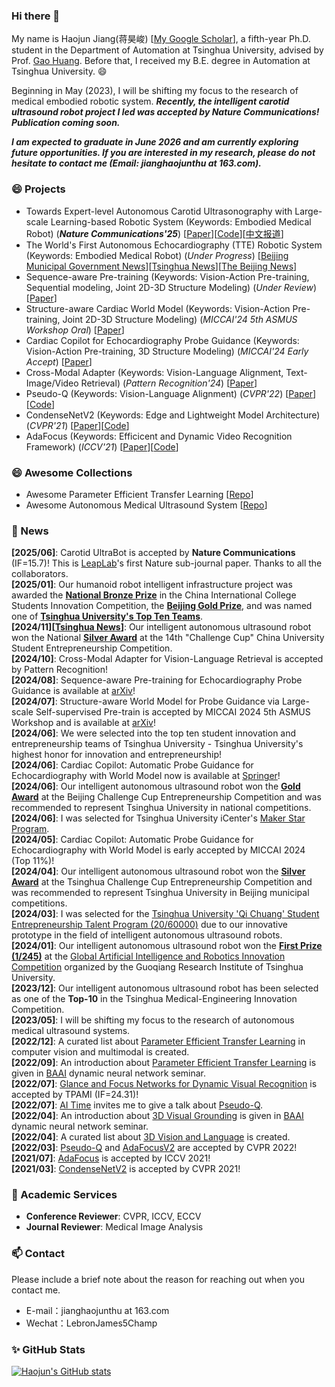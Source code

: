 ### Hi there 👋
My name is Haojun Jiang(蒋昊峻) [[My Google Scholar](https://scholar.google.com/citations?user=ULmStp8AAAAJ&hl=en)], a fifth-year Ph.D. student in the Department of Automation at Tsinghua University, advised by Prof. [Gao Huang](http://www.gaohuang.net/). Before that, I received my B.E. degree in Automation at Tsinghua University. 😄

Beginning in May (2023), I will be shifting my focus to the research of medical embodied robotic system. **_Recently, the intelligent carotid ultrasound robot project I led was accepted by Nature Communications! Publication coming soon._** 

_**I am expected to graduate in June 2026 and am currently exploring future opportunities. If you are interested in my research, please do not hesitate to contact me (Email: jianghaojunthu at 163.com).**_

<!--**jianghaojun/jianghaojun** is a ✨ _special_ ✨ repository because its `README.md` (this file) appears on your GitHub profile.

Here are some ideas to get you started:
- 🔭 I’m currently working on ...
- 🌱 I’m currently learning ...
- 👯 I’m looking to collaborate on ...
- 🤔 I’m looking for help with ...
- 💬 Ask me about ...
- 📫 How to reach me: ...
- 😄 Pronouns: ...
- ⚡ Fun fact: ...
-->

### 😄 Projects
- Towards Expert-level Autonomous Carotid Ultrasonography with Large-scale Learning-based Robotic System (Keywords: Embodied Medical Robot) (_**Nature Communications'25**_) [[Paper](https://www.nature.com/articles/s41467-025-62865-w)][[Code](https://github.com/LeapLabTHU/UltraBot)][[中文报道](https://mp.weixin.qq.com/s/WqzrJ_DXyhiaQs5TVlaDEQ)]  
- The World's First Autonomous Echocardiography (TTE) Robotic System (Keywords: Embodied Medical Robot) (_Under Progress_) [[Beijing Municipal Government News](https://www.beijing.gov.cn/ywdt/yaowen/202406/t20240616_3713609.html#:~:text=%E6%9C%BA%E6%A2%B0%E8%87%82%E6%90%AD%E8%BD%BD%E6%8E%A2%E5%A4%B4%E5%9C%A8%E8%A2%AB%E6%A3%80%E6%B5%8B%E8%80%85%E7%9A%84%E8%83%B8%E9%83%A8%E5%BE%80%E5%A4%8D%E7%A7%BB%E5%8A%A8%EF%BC%8C%E5%BF%83%E8%84%8F%E8%B7%B3%E5%8A%A8%E7%9A%84%E7%94%BB%E9%9D%A2%E5%B0%B1%E5%9C%A8%E5%BA%8A%E6%97%81%E7%9A%84%E6%98%BE%E7%A4%BA%E5%B1%8F%E4%B8%8A%E5%91%88%E7%8E%B0%E5%87%BA%E6%9D%A5%E3%80%82%E7%8E%8B%E4%BB%B2%E8%BF%9C%E4%BB%8B%E7%BB%8D%EF%BC%8C%E6%99%BA%E6%BA%90%E7%A0%94%E7%A9%B6%E9%99%A2%E4%B8%8E%E6%B8%85%E5%8D%8E%E5%A4%A7%E5%AD%A6%E3%80%81301%E5%8C%BB%E9%99%A2%E5%90%88%E4%BD%9C%E7%A0%94%E5%8F%91%E7%9A%84%E5%85%A8%E7%90%83%E9%A6%96%E5%88%9B%E6%99%BA%E8%83%BD%E5%BF%83%E8%84%8F%E8%B6%85%E5%A3%B0%E6%9C%BA%E5%99%A8%E4%BA%BA%EF%BC%8C%E8%83%BD%E5%9C%A8%E9%AB%98%E9%80%9F%E5%8A%A8%E6%80%81%E7%8E%AF%E5%A2%83%E4%B8%8B%E5%BF%AB%E9%80%9F%E8%AE%A1%E7%AE%97%E6%8F%90%E5%8F%96%E5%BF%83%E8%84%8F%E7%89%B9%E5%BE%81%E3%80%82%E4%B8%B4%E5%BA%8A%E9%AA%8C%E8%AF%81%E7%BB%93%E6%9E%9C%E6%98%BE%E7%A4%BA%EF%BC%8C%E5%AE%83%E6%A3%80%E6%B5%8B%E7%9A%84%E5%87%86%E7%A1%AE%E6%80%A7%E3%80%81%E9%AB%98%E6%95%88%E6%80%A7%E4%B8%8E%E4%BA%BA%E7%B1%BB%E5%8C%BB%E7%94%9F%E5%9F%BA%E6%9C%AC%E6%8C%81%E5%B9%B3%EF%BC%8C%E4%BD%86%E7%A8%B3%E5%AE%9A%E6%80%A7%E5%92%8C%E8%88%92%E9%80%82%E6%80%A7%E6%98%BE%E8%91%97%E9%AB%98%E4%BA%8E%E4%BA%BA%E7%B1%BB%E5%8C%BB%E7%94%9F%EF%BC%8C%E5%AF%B9%E6%8F%90%E5%8D%87%E8%B6%85%E5%A3%B0%E5%8C%BB%E7%96%97%E7%9A%84%E6%99%AE%E5%8F%8A%E5%BA%A6%E6%9C%89%E9%87%8D%E8%A6%81%E6%84%8F%E4%B9%89%E3%80%82)][[Tsinghua News](https://www.tsinghua.edu.cn/info/1182/112305.htm#:~:text=%E8%81%94%E5%90%88%E9%A2%86%E8%A7%86%E6%99%BA%E8%BF%9C%E7%A0%94%E5%8F%91%E4%BA%86%E5%85%A8%E7%90%83%E9%A6%96%E4%B8%AA%E6%99%BA%E8%83%BD%E5%BF%83%E8%84%8F%E8%B6%85%E5%A3%B0%E6%9C%BA%E5%99%A8%E4%BA%BA%EF%BC%8C%E5%AE%9E%E7%8E%B0%E4%BA%86%E5%85%A8%E7%90%83%E9%A6%96%E4%BE%8B%E7%9C%9F%E4%BA%BA%E8%BA%AB%E4%B8%8A%E7%9A%84%E8%87%AA%E4%B8%BB%E5%BF%83%E8%84%8F%E8%B6%85%E5%A3%B0%E6%89%AB%E6%9F%A5%E7%AD%89)][[The Beijing News](https://m.bjnews.com.cn/detail/1718346019129880.html)]
- Sequence-aware Pre-training (Keywords: Vision-Action Pre-training, Sequential modeling, Joint 2D-3D Structure Modeling) (_Under Review_) [[Paper](https://arxiv.org/abs/2408.15026)]
- Structure-aware Cardiac World Model (Keywords: Vision-Action Pre-training, Joint 2D-3D Structure Modeling) (_MICCAI'24 5th ASMUS Workshop Oral_) [[Paper](https://arxiv.org/abs/2406.19756)]
- Cardiac Copilot for Echocardiography Probe Guidance (Keywords: Vision-Action Pre-training, 3D Structure Modeling) (_MICCAI'24 Early Accept_) [[Paper](https://link.springer.com/chapter/10.1007/978-3-031-72378-0_18)]
- Cross-Modal Adapter (Keywords: Vision-Language Alignment, Text-Image/Video Retrieval) (_Pattern Recognition'24_)     [[Paper](https://www.sciencedirect.com/science/article/pii/S0031320324008951)]
- Pseudo-Q        (Keywords: Vision-Language Alignment) (_CVPR'22_)                [[Paper](https://arxiv.org/abs/2203.08481)][[Code](https://github.com/LeapLabTHU/Pseudo-Q)]
- CondenseNetV2   (Keywords: Edge and Lightweight Model Architecture) (_CVPR'21_)                [[Paper](https://arxiv.org/abs/2104.04382)][[Code](https://github.com/jianghaojun/CondenseNetV2)]
- AdaFocus        (Keywords: Efficicent and Dynamic Video Recognition Framework) (_ICCV'21_)                [[Paper](https://arxiv.org/abs/2105.03245)][[Code](https://github.com/blackfeather-wang/AdaFocus)]

### 😄 Awesome Collections
- Awesome Parameter Efficient Transfer Learning [[Repo](https://github.com/jianghaojun/Awesome-Parameter-Efficient-Transfer-Learning)]
- Awesome Autonomous Medical Ultrasound System [[Repo](https://github.com/jianghaojun/Awesome-Autonomous-Medical-Ultrasound-System)]

### 💬 News
**[2025/06]**: Carotid UltraBot is accepted by **Nature Communications** (IF=15.7)! This is [LeapLab](https://www.leaplab.ai/)'s first Nature sub-journal paper. Thanks to all the collaborators.  
**[2025/01]**: Our humanoid robot intelligent infrastructure project was awarded the [**National Bronze Prize**](https://info.tsinghua.edu.cn/f/info/xxfb_fg/xnzx/template/detail?xxid=c90da402f4ba414eb5d932e18ed6e150#:~:text=3%E3%80%81%E9%A1%B9%E7%9B%AE%E5%90%8D%E7%A7%B0,%E8%92%8B%E6%98%8A%E5%B3%BB) in the China International College Students Innovation Competition, the [**Beijing Gold Prize**](https://info.tsinghua.edu.cn/f/info/xxfb_fg/xnzx/template/detail?xxid=bbacad1358cf443384018a89b4c7d67c#:~:text=4-,%E5%8C%97%E4%BA%AC%E5%B8%82%E8%B5%9B%E4%B8%80%E7%AD%89%E5%A5%96,%E8%92%8B%E6%98%8A%E5%B3%BB,-%E5%91%A8%E6%99%8B), and was named one of [**Tsinghua University's Top Ten Teams**](https://info.tsinghua.edu.cn/f/info/xxfb_fg/xnzx/template/detail?xxid=bbacad1358cf443384018a89b4c7d67c#:~:text=5-,%E6%B8%85%E5%8D%8E%E5%A4%A7%E5%AD%A6%E6%A0%A1%E8%B5%9B,%E8%92%8B%E6%98%8A%E5%B3%BB,-%E5%91%A8%E6%99%8B).  
**[2024/11][[Tsinghua News](https://www.tsinghua.edu.cn/info/1660/114985.htm)]**: Our intelligent autonomous ultrasound robot won the National **[Silver Award](https://mp.weixin.qq.com/s/ZNCtsRgxXTYhJwE_Yb0vOg#:~:text=%E4%BE%8B%E4%B8%B4%E5%BA%8A%E5%BA%94%E7%94%A8%E3%80%82-,%E6%99%BA%E6%83%A0%E8%B6%85%E5%A3%B0,%E7%A4%BE%E4%BC%9A%E6%B2%BB%E7%90%86%E5%92%8C%E5%85%AC%E5%85%B1%E6%9C%8D%E5%8A%A1%E8%B5%9B%E9%81%93%20%E9%93%B6%E5%A5%96,-%E6%99%BA%E6%83%A0%E8%B6%85%E5%A3%B0%E5%9B%A2%E9%98%9F)** at the 14th "Challenge Cup" China University Student Entrepreneurship Competition.  
**[2024/10]**: Cross-Modal Adapter for Vision-Language Retrieval is accepted by Pattern Recognition!  
**[2024/08]**: Sequence-aware Pre-training for Echocardiography Probe Guidance is available at [arXiv](https://arxiv.org/abs/2406.19756)!  
**[2024/07]**: Structure-aware World Model for Probe Guidance via Large-scale Self-supervised Pre-train is accepted by MICCAI 2024 5th ASMUS Workshop and is available at [arXiv](https://arxiv.org/abs/2406.19756)!  
**[2024/06]**: We were selected into the top ten student innovation and entrepreneurship teams of Tsinghua University - Tsinghua University's highest honor for innovation and entrepreneurship!  
**[2024/06]**: Cardiac Copilot: Automatic Probe Guidance for Echocardiography with World Model now is available at [Springer](https://link.springer.com/chapter/10.1007/978-3-031-73647-6_6)!  
**[2024/06]**: Our intelligent autonomous ultrasound robot won the **[Gold Award]()** at the Beijing Challenge Cup Entrepreneurship Competition and was recommended to represent Tsinghua University in national competitions.  
**[2024/06]**: I was selected for Tsinghua University iCenter's [Maker Star Program](https://mp.weixin.qq.com/s/IeQXQZAgocu6yQmqhvnpnw).  
**[2024/05]**: Cardiac Copilot: Automatic Probe Guidance for Echocardiography with World Model is early accepted by MICCAI 2024 (Top 11%)!  
**[2024/04]**: Our intelligent autonomous ultrasound robot won the **[Silver Award](https://mp.weixin.qq.com/s/fdXa1T2ZeR5FAWVE7XHFzQ)** at the Tsinghua Challenge Cup Entrepreneurship Competition and was recommended to represent Tsinghua University in Beijing municipal competitions.  
**[2024/03]**: I was selected for the [Tsinghua University 'Qi Chuang' Student Entrepreneurship Talent Program (20/60000)](https://mp.weixin.qq.com/s/bI7CmFoI8880GtJxMV28Uw) due to our innovative prototype in the field of intelligent autonomous ultrasound robots.  
**[2024/01]**: Our intelligent autonomous ultrasound robot won the **[First Prize (1/245)](https://mp.weixin.qq.com/s/KjNxJn9RK4nBqRgXhSEPLA)** at the [Global Artificial Intelligence and Robotics Innovation Competition](http://gqcup-os.gqy.tsinghua.edu.cn:8080/) organized by the Guoqiang Research Institute of Tsinghua University.  
**[2023/12]**: Our intelligent autonomous ultrasound robot has been selected as one of the **Top-10** in the Tsinghua Medical-Engineering Innovation Competition.  
**[2023/05]**: I will be shifting my focus to the research of autonomous medical ultrasound systems.  
**[2022/12]**: A curated list about [Parameter Efficient Transfer Learning](https://github.com/jianghaojun/Awesome-Parameter-Efficient-Transfer-Learning) in computer vision and multimodal is created.  
**[2022/09]**: An introduction about [Parameter Efficient Transfer Learning](https://cloud.tsinghua.edu.cn/f/73309dec3ea3496db459/?dl=1) is given in [BAAI](https://www.baai.ac.cn/english.html) dynamic neural network seminar.  
**[2022/07]**: [Glance and Focus Networks for Dynamic Visual Recognition](https://arxiv.org/pdf/2201.03014.pdf) is accepted by TPAMI (IF=24.31)!  
**[2022/07]**: [AI Time](http://www.aitime.cn/) invites me to give a talk about [Pseudo-Q](https://www.bilibili.com/video/BV1LB4y1e7kT?spm_id_from=333.337.search-card.all.click&vd_source=17f8133aaca9f7f8e61c08b61e26d162).  
**[2022/04]**: An introduction about [3D Visual Grounding](https://cloud.tsinghua.edu.cn/f/31f0f6930817424db210/?dl=1) is given in [BAAI](https://www.baai.ac.cn/english.html) dynamic neural network seminar.  
**[2022/04]**: A curated list about [3D Vision and Language](https://github.com/jianghaojun/Awesome-3D-Visual-Grounding) is created.  
**[2022/03]**: [Pseudo-Q](https://arxiv.org/abs/2203.08481) and [AdaFocusV2](https://arxiv.org/abs/2112.14238) are accepted by CVPR 2022!  
**[2021/07]**: [AdaFocus](https://arxiv.org/abs/2105.03245) is accepted by ICCV 2021!  
**[2021/03]**: [CondenseNetV2](https://arxiv.org/abs/2104.04382) is accepted by CVPR 2021!  

### 🌱 Academic Services 
- **Conference Reviewer**: CVPR, ICCV, ECCV
- **Journal Reviewer**: Medical Image Analysis

### 📫 Contact 
Please include a brief note about the reason for reaching out when you contact me. 
- E-mail：jianghaojunthu at 163.com  
- Wechat：LebronJames5Champ

### ✨ GitHub Stats 
[![Haojun's GitHub stats](https://github-readme-stats.vercel.app/api?username=jianghaojun&show_icons=true&theme=tokyonight)](https://github.com/anuraghazra/github-readme-stats)

<!-- ### Visitors -->
<!-- <p align="left"> 
  <img src="https://profile-counter.glitch.me/jianghaojun/count.svg" />
</p> -->
<!-- <a href="https://www.easycounter.com/">
<img src="https://www.easycounter.com/counter.php?jhj20"
border="0" alt="stats counter"></a>
<br><a href="https://www.easycounter.com/"></a>
 -->

